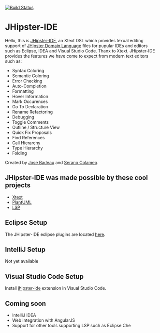 [![Build Status](https://travis-ci.org/jhipster/jhipster-ide.svg?branch=master)](https://travis-ci.org/jhipster/jhipster-ide)

JHipster-IDE
============

Hello, this is [JHipster-IDE](https://github.com/jhipster/jhipster-ide/), an Xtext DSL which provides texual editing support of [JHipster Domain Language](https://jhipster.github.io/jdl) files for pupular IDEs and editors such as Eclipse, IDEA and Visual Studio Code. Thanx to Xtext, JHipster-IDE provides the features we have come to expect from modern text editors such as:

- Syntax Coloring	
- Semantic Coloring	
- Error Checking	
- Auto-Completion	
- Formatting	
- Hover Information	
- Mark Occurences	
- Go To Declaration	
- Rename Refactoring	
- Debugging	
- Toggle Comments	
- Outline / Structure View	
- Quick Fix Proposals	
- Find References	
- Call Hierarchy	
- Type Hierarchy	
- Folding

Created by [Jose Badeau](https://github.com/jbadeau) and [Serano Colameo](https://github.com/colameo).

## JHipster-IDE was made possible by these cool projects

- [Xtext](http://www.eclipse.org/Xtext/)
- [PlantUML](http://plantuml.com/)
- [LSP](https://github.com/Microsoft/language-server-protocol)

## Eclipse Setup

The JHipster-IDE eclipse plugins are located [here](https://marketplace.eclipse.org/content/jhipster-ide).

## IntelliJ Setup

Not yet available

## Visual Studio Code Setup

Install [jhipster-ide](https://marketplace.visualstudio.com/items?itemName=jhipster-ide.jdl) extension in Visual Studio Code.

## Coming soon

- IntelliJ IDEA
- Web integration with AngularJS
- Support for other tools supporting LSP such as Eclipse Che 
